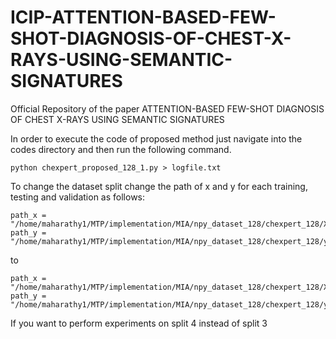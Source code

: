 # ICIP-ATTENTION-BASED-FEW-SHOT-DIAGNOSIS-OF-CHEST-X-RAYS-USING-SEMANTIC-SIGNATURES
Official Repository of the paper ATTENTION-BASED FEW-SHOT DIAGNOSIS OF CHEST X-RAYS USING SEMANTIC SIGNATURES

In order to execute the code of proposed method just navigate into the codes directory and then run the following command.

```
python chexpert_proposed_128_1.py > logfile.txt
```

To change the dataset split change the path of x and y for each training, testing and validation as follows:

```
path_x = "/home/maharathy1/MTP/implementation/MIA/npy_dataset_128/chexpert_128/X_val_3.npy"
path_y = "/home/maharathy1/MTP/implementation/MIA/npy_dataset_128/chexpert_128/y_val_3.npy"
```
to 

```
path_x = "/home/maharathy1/MTP/implementation/MIA/npy_dataset_128/chexpert_128/X_val_4.npy"
path_y = "/home/maharathy1/MTP/implementation/MIA/npy_dataset_128/chexpert_128/y_val_4.npy"
```
If you want to perform experiments on split 4 instead of split 3
